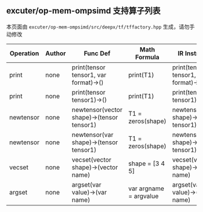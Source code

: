 ## excuter/op-mem-ompsimd 支持算子列表 

本页面由 `excuter/op-mem-ompsimd/src/deepx/tf/tffactory.hpp` 生成，请勿手动修改 

| Operation | Author | Func Def | Math Formula | IR Instruction |
|-----------|--------|------------|--------------|----------------|
| print |  none  | print(tensor<any> tensor1, var<string> format)->() | print(T1) | print(tensor<any> tensor1, var<string> format)->() |
| print |  none  | print(tensor<any> tensor1)->() | print(T1) | print(tensor<any> tensor1)->() |
| newtensor |  none  | newtensor(vector<int32> shape)->(tensor<any> tensor1) | T1 = zeros(shape) | newtensor(vector<int32> shape)->(tensor<any> tensor1) |
| newtensor |  none  | newtensor(var<string> shape)->(tensor<any> tensor1) | T1 = zeros(shape) | newtensor(var<string> shape)->(tensor<any> tensor1) |
| vecset |  none  | vecset(vector<any> shape)->(vector<any> name) | shape = [3  4  5] | vecset(vector<any> shape)->(vector<any> name) |
| argset |  none  | argset(var<any> value)->(var<any> name) | var argname = argvalue | argset(var<any> value)->(var<any> name) |
